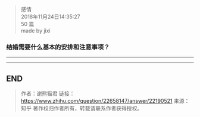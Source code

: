 > 感情  
> 2018年11月24日14:35:27         
> 50 篇  
>made by jixi  
  


### 结婚需要什么基本的安排和注意事项？


----------




----------
## END
>作者：谢熊猫君
>链接：https://www.zhihu.com/question/22658147/answer/22190521
>来源：知乎
>著作权归作者所有，转载请联系作者获得授权。
